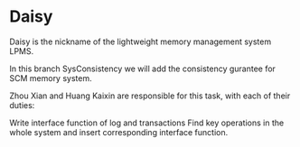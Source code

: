 # Daisy
Daisy is the nickname of the lightweight memory management system LPMS.

In this branch SysConsistency we will add the consistency gurantee for SCM memory system.

Zhou Xian and Huang Kaixin are responsible for this task, with each of their duties:

Write interface function of log and transactions
Find key operations in the whole system and insert corresponding interface function.
